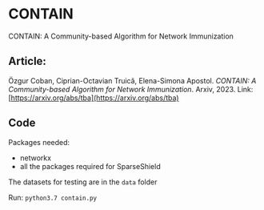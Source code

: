 # CONTAIN
CONTAIN: A Community-based Algorithm for Network Immunization

## Article:

Özgur Coban, Ciprian-Octavian Truică, Elena-Simona Apostol. *CONTAIN: A Community-based Algorithm for Network Immunization*. Arxiv, 2023. Link: [https://arxiv.org/abs/tba](https://arxiv.org/abs/tba)

## Code 

Packages needed:
- networkx
- all the packages required for SparseShield

The datasets for testing are in the ``data`` folder

Run: ``python3.7 contain.py``
